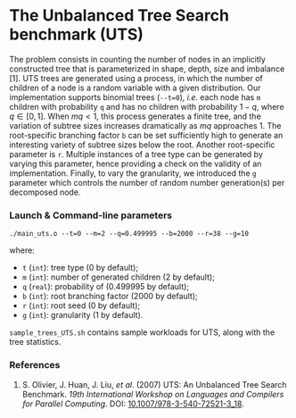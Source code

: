 # The Unbalanced Tree Search benchmark (UTS)

The problem consists in counting the number of nodes in an implicitly constructed tree that is parameterized in shape, depth, size and imbalance [1]. UTS trees are generated using a process, in which the number of children of a node is a random variable with a given distribution.
Our implementation supports binomial trees (`--t=0`), *i.e.* each node has `m` children with probability `q` and has no children with probability $1-q$, where $q\in [0,1]$. When $mq < 1$, this process generates a finite tree, and the variation of subtree sizes increases dramatically as $mq$ approaches $1$. The root-specific branching factor `b` can be set sufficiently high to generate an interesting variety of subtree sizes below the root.
Another root-specific parameter is `r`. Multiple instances of a tree type can be generated by varying this parameter, hence providing a check on the validity of an implementation. Finally, to vary the granularity, we introduced the `g` parameter which controls the number of random number generation(s) per decomposed node.

### Launch & Command-line parameters

```
./main_uts.o --t=0 --m=2 --q=0.499995 --b=2000 --r=38 --g=10
```
where:
- `t` (`int`): tree type ($0$ by default);
- `m` (`int`): number of generated children ($2$ by default);
- `q` (`real`): probability of ($0.499995$ by default);
- `b` (`int`): root branching factor ($2000$ by default);
- `r` (`int`): root seed ($0$ by default);
- `g` (`int`): granularity ($1$ by default).

`sample_trees_UTS.sh` contains sample workloads for UTS, along with the tree statistics.

### References

1. S. Olivier, J. Huan, J. Liu, *et al*. (2007) UTS: An Unbalanced Tree Search Benchmark. *19th International Workshop on Languages and Compilers for Parallel Computing*. DOI: [10.1007/978-3-540-72521-3\_18](https://doi.org/10.1007/978-3-540-72521-3_18).
